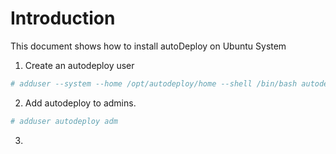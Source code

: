 # Introduction

This document shows how to install autoDeploy on Ubuntu System

1. Create an autodeploy user
```sh
# adduser --system --home /opt/autodeploy/home --shell /bin/bash autodeploy
```
2. Add autodeploy to admins.
```sh
# adduser autodeploy adm
```
3. 
